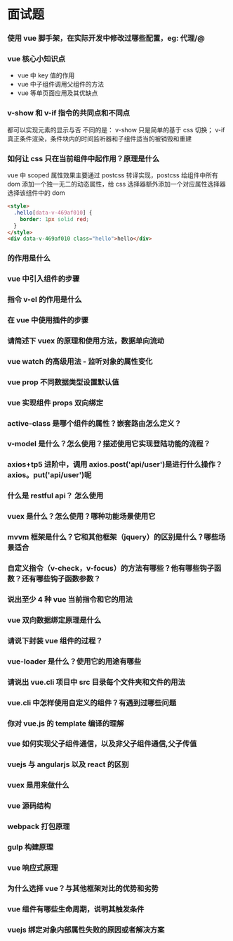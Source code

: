 # 面试题

### 使用 vue 脚手架，在实际开发中修改过哪些配置，eg: 代理/@

### vue 核心小知识点

- vue 中 key 值的作用
- vue 中子组件调用父组件的方法
- vue 等单页面应用及其优缺点

### v-show 和 v-if 指令的共同点和不同点

都可以实现元素的显示与否
不同的是：
v-show 只是简单的基于 css 切换；
v-if 真正条件渲染，条件块内的时间监听器和子组件适当的被销毁和重建

### 如何让 css 只在当前组件中起作用？原理是什么

vue 中 scoped 属性效果主要通过 postcss 转译实现，postcss 给组件中所有 dom 添加一个独一无二的动态属性，给 css 选择器额外添加一个对应属性选择器选择该组件中的 dom

```html
<style>
  .hello[data-v-469af010] {
    border: 1px solid red;
  }
</style>
<div data-v-469af010 class="hello">hello</div>
```

### <keep-alive></keep-alive>的作用是什么

### vue 中引入组件的步骤

### 指令 v-el 的作用是什么

### 在 vue 中使用插件的步骤

### 请简述下 vuex 的原理和使用方法，数据单向流动

### vue watch 的高级用法 - 监听对象的属性变化

### vue prop 不同数据类型设置默认值

### vue 实现组件 props 双向绑定

### active-class 是哪个组件的属性？嵌套路由怎么定义？





### v-model 是什么？怎么使用？描述使用它实现登陆功能的流程？

### axios+tp5 进阶中，调用 axios.post('api/user')是进行什么操作？axios。put('api/user')呢

### 什么是 restful api？ 怎么使用

### vuex 是什么？怎么使用？哪种功能场景使用它

### mvvm 框架是什么？它和其他框架（jquery）的区别是什么？哪些场景适合

### 自定义指令（v-check，v-focus）的方法有哪些？他有哪些钩子函数？还有哪些钩子函数参数？

### 说出至少 4 种 vue 当前指令和它的用法



### vue 双向数据绑定原理是什么

### 请说下封装 vue 组件的过程？

### vue-loader 是什么？使用它的用途有哪些

### 请说出 vue.cli 项目中 src 目录每个文件夹和文件的用法

### vue.cli 中怎样使用自定义的组件？有遇到过哪些问题

### 你对 vue.js 的 template 编译的理解

### vue 如何实现父子组件通信，以及非父子组件通信,父子传值

### vuejs 与 angularjs 以及 react 的区别

### vuex 是用来做什么

### vue 源码结构

### webpack 打包原理

### gulp 构建原理

### vue 响应式原理



### 为什么选择 vue？与其他框架对比的优势和劣势

### vue 组件有哪些生命周期，说明其触发条件

### vuejs 绑定对象内部属性失败的原因或者解决方案
